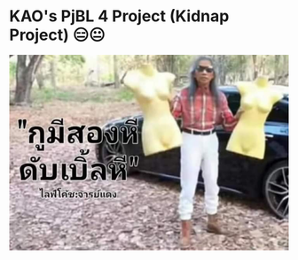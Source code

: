 <h1>KAO's PjBL 4 Project (Kidnap Project) 😑😐</h1>
<center>
    <img src="./assets/hee.jpg">
</center>